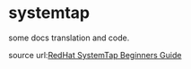 systemtap
=========

some docs translation and code.

source url:[RedHat SystemTap Beginners Guide](https://access.redhat.com/site/documentation/en-US/Red_Hat_Enterprise_Linux/6/html-single/SystemTap_Beginners_Guide/index.html)
